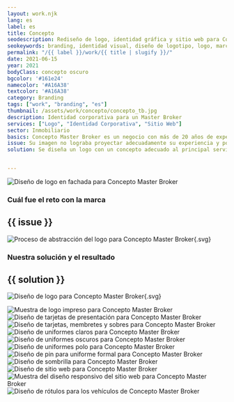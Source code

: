 ```yaml
---
layout: work.njk 
lang: es
label: es
title: Concepto
seodescription: Rediseño de logo, identidad gráfica y sitio web para Concepto, un Master Broker especializado en comercializar desarrollos inmobiliarios en el sureste mexicano.
seokeywords: branding, identidad visual, diseño de logotipo, logo, marca para master broker, masterbroker, desarrollador inmobiliario, inmobiliaria, diseño gráfico, concepto, marker, méxico
permalink: "/{{ label }}/work/{{ title | slugify }}/"
date: 2021-06-15
year: 2021
bodyClass: concepto oscuro
bgcolor: '#161e24'
namecolor: '#A16A38'
textcolor: '#A16A38'
category: Branding
tags: ["work", "branding", "es"]
thumbnail: /assets/work/concepto/concepto_tb.jpg
description: Identidad corporativa para un Master Broker
services: ["Logo", "Identidad Corporativa", "Sitio Web"]
sector: Inmobiliario
basics: Concepto Master Broker es un negocio con más de 20 años de experiencia en el rubro del desarrollo inmobiliario. Los años en el mercado le han permitido un buen posicionamiento y reconocimiento en el sector, sin embargo, no contaban con una estrategia de marca sólida, apegada a sus valores como negocio. A continuación te presentamos nuestro proceso para llegar a este resultado.
issue: Su imagen no lograba proyectar adecuadamente su experiencia y posicionamiento en el mercado. Su logo era limitado, en gran medida porque no hacia referencia a su principal servicio, la consultoría. En la imagen se usaba una casa como símbolo, sin embargo ellos no venden casas, al menos no de manera directa. Siendo un elemento figurativo, impedía que su significado se percibiera como un negocio extenso, complejo, por el contrario se reducía a lo poco que puede ser proyectado por una casa. Sus colores corporativos tampoco eran favorables. El amarillo y el morado se presentaban en un tono intenso, lo que ocasionaba problemas de contraste y legibilidad.
solution: Se diseña un logo con un concepto adecuado al principal servicio del negocio. Se representa gráficamente una idea (cuadrado, intangible, mental, solo 2 dimensiones) que proviene de un desarrollador en vías de hacer realidad su proyecto inmobiliario. Concepto MB ayuda a estructurar esta idea, a fin de convertirla en una realidad (tangible, 3 dimensiones, un cubo, una extrusión). A lo largo de todo el proyecto inmobiliario, se brindará dirección a través de 2 columnas esenciales, 1. la asesoría al desarrollador y 2. la venta a través de agencias inmobiliarias. Esto se representa con una flecha dividida en dos partes, que surgen de la extrusión del cubo.


---
```


![Diseño de logo en fachada para Concepto Master Broker](/assets/work/concepto/concepto_oficinas.jpg)

<div class="column__2">
    <div class="col__left">
        <h3>Cuál fue el reto con la marca</h3>
    </div>
    <div class="col__right">
        <h2>{{ issue }}</h2>
    </div>
</div>

![Proceso de abstracción del logo para Concepto Master Broker](/assets/work/concepto/concepto_logo_proceso.svg){.svg}

<div class="column__2 work__column__2">
    <div class="col__left">
        <h3>Nuestra solución y el resultado</h3>
    </div>
    <div class="col__right">
        <h2>{{ solution }}</h2>
    </div>
</div>

![Diseño de logo para Concepto Master Broker](/assets/work/concepto/concepto_logo.svg){.svg}

![Muestra de logo impreso para Concepto Master Broker](/assets/work/concepto/concepto_logo_impreso.jpg)
![Diseño de tarjetas de presentación para Concepto Master Broker](/assets/work/concepto/concepto_tarjetas.jpg)
![Diseño de tarjetas, membretes y sobres para Concepto Master Broker](/assets/work/concepto/concepto_membretes_tarjetas_sobres.jpg)
![Diseño de uniformes claros para Concepto Master Broker](/assets/work/concepto/concepto_uniforme_claro.jpg)
![Diseño de uniformes oscuros para Concepto Master Broker](/assets/work/concepto/concepto_uniforme_oscuro.jpg)
![Diseño de uniformes polo para Concepto Master Broker](/assets/work/concepto/concepto_unfiromes_polo.jpg)
![Diseño de pin para uniforme formal para Concepto Master Broker](/assets/work/concepto/concepto_pin.jpg)
![Diseño de sombrilla para Concepto Master Broker](/assets/work/concepto/concepto_sombrilla.jpg)
![Diseño de sitio web para Concepto Master Broker](/assets/work/concepto/concepto_web.jpg)
![Muestra del diseño responsivo del sitio web para Concepto Master Broker](/assets/work/concepto/concepto_web_responsivo.jpg)
![Diseño de rótulos para los vehículos de Concepto Master Broker](/assets/work/concepto/concepto_vehiculos.jpg)